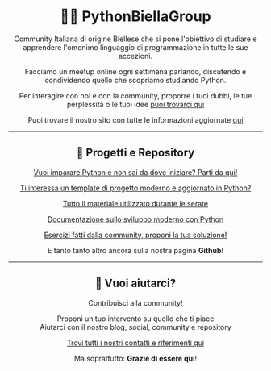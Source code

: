 <div align="center">

# 👨‍💻 PythonBiellaGroup

Community Italiana di origine Biellese che si pone l'obiettivo di studiare e apprendere l'omonimo linguaggio di programmazione in tutte le sue accezioni.

Facciamo un meetup online ogni settimana parlando, discutendo e condividendo quello che scopriamo studiando Python.

Per interagire con noi e con la community, proporre i tuoi dubbi, le tue perplessità o le tuoi idee [puoi trovarci qui](https://info.pythonbiellagroup.it)

Puoi trovare il nostro sito con tutte le informazioni aggiornate [qui](https://dev.pythonbiellagroup.it)

<hr>

## 🚀 **Progetti e Repository**
  
[Vuoi imparare Python e non sai da dove iniziare? Parti da qui!](
https://github.com/PythonBiellaGroup/Pythonbase)

[Ti interessa un template di progetto moderno e aggiornato in Python?](https://github.com/PythonBiellaGroup/Bear)

[Tutto il materiale utilizzato durante le serate](
https://github.com/PythonBiellaGroup/MaterialeLezioni)

[Documentazione sullo sviluppo moderno con Python](https://pythonbiellagroup.github.io/doc-website/)

[Esercizi fatti dalla community, proponi la tua soluzione!](
https://github.com/PythonBiellaGroup/Esercizi)
  
E tanto tanto altro ancora sulla nostra pagina **Github**!

<hr>

## 🤲 Vuoi aiutarci?

Contribuisci alla community!

Proponi un tuo intervento su quello che ti piace  
Aiutarci con il nostro blog, social, community e repository  

[Trovi tutti i nostri contatti e riferimenti qui](https://info.pythonbiellagroup.it)

Ma soprattutto: **Grazie di essere qui**!

<div>


